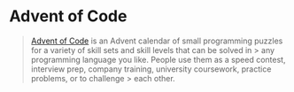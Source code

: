 # Advent of Code

> [Advent of Code](https://adventofcode.com/) is an Advent calendar of small programming puzzles for a variety of skill sets and skill levels that can be solved in > any programming language you like. People use them as a speed contest, interview prep, company training, university coursework, practice problems, or to challenge > each other.
